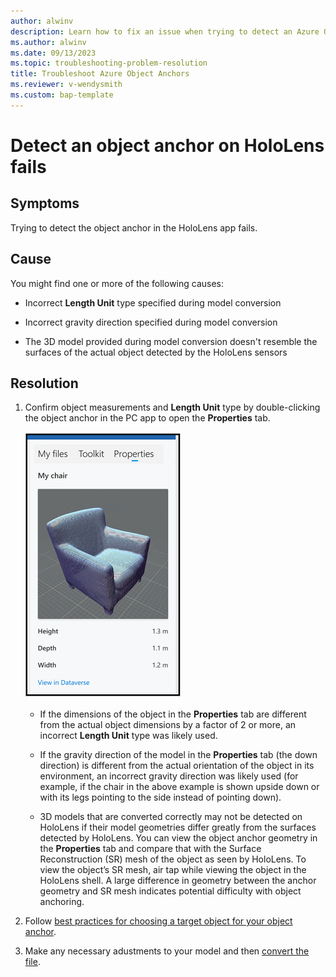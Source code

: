 ```yaml
---
author: alwinv
description: Learn how to fix an issue when trying to detect an Azure Object Anchor in HoloLens 
ms.author: alwinv
ms.date: 09/13/2023
ms.topic: troubleshooting-problem-resolution
title: Troubleshoot Azure Object Anchors
ms.reviewer: v-wendysmith
ms.custom: bap-template
---
```


# Detect an object anchor on HoloLens fails

## Symptoms

Trying to detect the object anchor in the HoloLens app fails.

## Cause

You might find one or more of the following causes:

- Incorrect **Length Unit** type specified during model conversion

- Incorrect gravity direction specified during model conversion

- The 3D model provided during model conversion doesn't resemble the surfaces of the actual object detected by the HoloLens sensors

## Resolution

1. Confirm object measurements and **Length Unit** type by double-clicking the object anchor in the PC app to open the **Properties** tab.
  
   ![Properties tab with My chair measurements](../media/AOA-chair-properties.PNG "Properties tab with My chair measurements")

   - If the dimensions of the object in the **Properties** tab are different from the actual object dimensions by a factor of 2 or more, an incorrect **Length Unit** type was likely used.

   - If the gravity direction of the model in the **Properties** tab (the down direction) is different from the actual orientation of the object in its environment, an incorrect gravity direction was likely used (for example, if the chair in the above example is shown upside down or with its legs pointing to the side instead of pointing down).

   - 3D models that are converted correctly may not be detected on HoloLens if their model geometries differ greatly from the surfaces detected by HoloLens. You can view the object anchor geometry in the **Properties** tab and compare that with the Surface Reconstruction (SR) mesh of the object as seen by HoloLens. To view the object’s SR mesh, air tap while viewing the object in the HoloLens shell. A large difference in geometry between the anchor geometry and SR mesh indicates potential difficulty with object anchoring.

1. Follow [best practices for choosing a target object for your object anchor](/dynamics365/mixed-reality/guides/pc-app-anchor-azure-object#best-practices-for-choosing-a-target-object-for-your-object-anchor).

1. Make any necessary adustments to your model and then [convert the file](/dynamics365/mixed-reality/guides/pc-app-anchor-azure-object#convert-the-file-in-the-guides-model-driven-app).